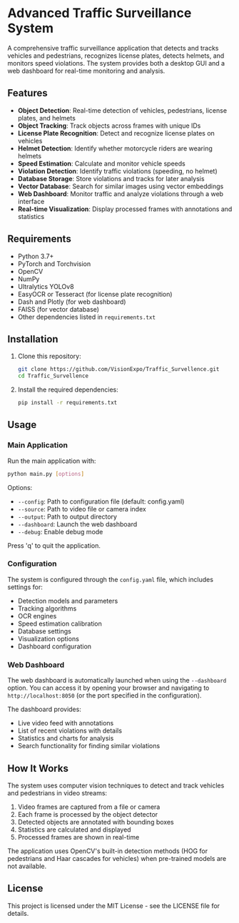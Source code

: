 # Advanced Traffic Surveillance System

A comprehensive traffic surveillance application that detects and tracks vehicles and pedestrians, recognizes license plates, detects helmets, and monitors speed violations. The system provides both a desktop GUI and a web dashboard for real-time monitoring and analysis.

## Features

- **Object Detection**: Real-time detection of vehicles, pedestrians, license plates, and helmets
- **Object Tracking**: Track objects across frames with unique IDs
- **License Plate Recognition**: Detect and recognize license plates on vehicles
- **Helmet Detection**: Identify whether motorcycle riders are wearing helmets
- **Speed Estimation**: Calculate and monitor vehicle speeds
- **Violation Detection**: Identify traffic violations (speeding, no helmet)
- **Database Storage**: Store violations and tracks for later analysis
- **Vector Database**: Search for similar images using vector embeddings
- **Web Dashboard**: Monitor traffic and analyze violations through a web interface
- **Real-time Visualization**: Display processed frames with annotations and statistics

## Requirements

- Python 3.7+
- PyTorch and Torchvision
- OpenCV
- NumPy
- Ultralytics YOLOv8
- EasyOCR or Tesseract (for license plate recognition)
- Dash and Plotly (for web dashboard)
- FAISS (for vector database)
- Other dependencies listed in `requirements.txt`

## Installation

1. Clone this repository:

   ```bash
   git clone https://github.com/VisionExpo/Traffic_Survellence.git
   cd Traffic_Survellence
   ```

2. Install the required dependencies:

   ```bash
   pip install -r requirements.txt
   ```

## Usage

### Main Application

Run the main application with:

```bash
python main.py [options]
```

Options:

- `--config`: Path to configuration file (default: config.yaml)
- `--source`: Path to video file or camera index
- `--output`: Path to output directory
- `--dashboard`: Launch the web dashboard
- `--debug`: Enable debug mode

Press 'q' to quit the application.

### Configuration

The system is configured through the `config.yaml` file, which includes settings for:

- Detection models and parameters
- Tracking algorithms
- OCR engines
- Speed estimation calibration
- Database settings
- Visualization options
- Dashboard configuration

### Web Dashboard

The web dashboard is automatically launched when using the `--dashboard` option. You can access it by opening your browser and navigating to `http://localhost:8050` (or the port specified in the configuration).

The dashboard provides:

- Live video feed with annotations
- List of recent violations with details
- Statistics and charts for analysis
- Search functionality for finding similar violations

## How It Works

The system uses computer vision techniques to detect and track vehicles and pedestrians in video streams:

1. Video frames are captured from a file or camera
2. Each frame is processed by the object detector
3. Detected objects are annotated with bounding boxes
4. Statistics are calculated and displayed
5. Processed frames are shown in real-time

The application uses OpenCV's built-in detection methods (HOG for pedestrians and Haar cascades for vehicles) when pre-trained models are not available.

## License

This project is licensed under the MIT License - see the LICENSE file for details.
